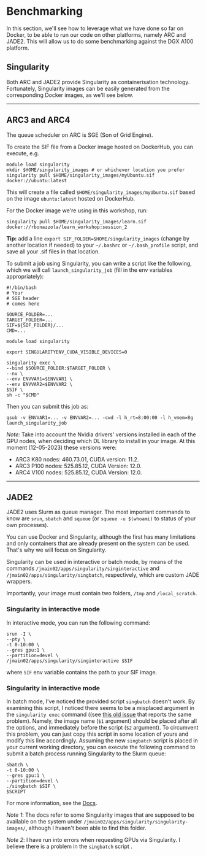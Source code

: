 # Benchmarking
In this section, we'll see how to leverage what we have done so far on Docker, to be able to run our code on other platforms, namely ARC and JADE2. This will allow us to do some benchmarking against the DGX A100 platform.

## Singularity
Both ARC and JADE2 provide Singularity as containerisation technology.
Fortunately, Singularity images can be easily generated from the corresponding Docker images, as we'll see below.

___
## ARC3 and ARC4
The queue scheduler on ARC is SGE (Son of Grid Engine).

To create the SIF file from a Docker image hosted on DockerHub, you can execute, e.g.

```
module load singularity
mkdir $HOME/singularity_images # or whichever location you prefer
singularity pull $HOME/singularity_images/myUbuntu.sif docker://ubuntu:latest
```

This will create a file called `$HOME/singularity_images/myUbuntu.sif` based on the image `ubuntu:latest` hosted on DockerHub.

For the Docker image we're using in this workshop, run:

```
singularity pull $HOME/singularity_images/learn.sif docker://rbonazzola/learn_workshop:session_2
```

**Tip:** add a line `export SIF_FOLDER=$HOME/singularity_images` (change by another location if needed) to your `~/.bashrc` or `~/.bash_profile` script, and save all your .sif files in that location.

To submit a job using Singularity, you can write a script like the following, which we will call `launch_singularity_job` (fill in the env variables appropriately):

```
#!/bin/bash
# Your
# SGE header
# comes here

SOURCE_FOLDER=...
TARGET_FOLDER=...
SIF=${SIF_FOLDER}/...
CMD=...

module load singularity

export SINGULARITYENV_CUDA_VISIBLE_DEVICES=0

singularity exec \
--bind $SOURCE_FOLDER:$TARGET_FOLDER \
--nv \
--env ENVVAR1=$ENVVAR1 \
--env ENVVAR2=$ENVVAR2 \
$SIF \
sh -c "$CMD"
```

Then you can submit this job as:

```qsub -v ENVVAR1=... -v ENVVAR2=... -cwd -l h_rt=8:00:00 -l h_vmem=8g launch_singularity_job```

*Note:* Take into account the Nvidia drivers' versions installed in each of the GPU nodes, when deciding which DL library to install in your image. At this moment (12-05-2023) these versions were:
- ARC3 K80 nodes: 460.73.01, CUDA version: 11.2.
- ARC3 P100 nodes: 525.85.12, CUDA Version: 12.0.
- ARC4 V100 nodes: 525.85.12, CUDA Version: 12.0.

___
## JADE2
JADE2 uses Slurm as queue manager. The most important commands to know are `srun`, `sbatch` and `squeue` (or `squeue -u $(whoami)` to status of your own processes).

You can use Docker and Singularity, although the first has many limitations and only containers that are already present on the system can be used. That's why we will focus on Singularity.

Singularity can be used in interactive or batch mode, by means of the commands `/jmain02/apps/singularity/singinteractive` and `/jmain02/apps/singularity/singbatch`, respectively, which are custom JADE wrappers.

Importantly, your image must contain two folders, `/tmp` and `/local_scratch`.

### Singularity in interactive mode
In interactive mode, you can run the following command:
```
srun -I \
--pty \
-t 0-10:00 \
--gres gpu:1 \
--partition=devel \
/jmain02/apps/singularity/singinteractive $SIF
```
where `SIF` env variable contains the path to your SIF image.

### Singularity in interactive mode
In batch mode, I've noticed the provided script `singbatch` doesn't work. By examining this script, I noticed there seems to be a misplaced argument in the `singularity exec` command ((see [this old issue](https://github.com/jade-hpc-gpu/jade-hpc-gpu.github.io/issues/82) that reports the same problem). Namely, the image name (`$1` argument) should be placed after all the options, and immediately before the script (`$2` argument).
To circumvent this problem, you can just copy this script in some location of yours and modify this line accordingly.
Assuming the new `singbatch` script is placed in your current working directory, you can execute the following command to submit a batch process running Singularity to the Slurm queue:

```
sbatch \
-t 0-10:00 \
--gres gpu:1 \
--partition=devel \
./singbatch $SIF \ 
$SCRIPT
```

For more information, see the [Docs](https://docs.jade.ac.uk/en/latest/jade/containers.html#singularity-containers). 

*Note 1*: The docs refer to some Singularity images that are supposed to be available on the system under `/jmain02/apps/singularity/singularity-images/`, although I hvaen't been able to find this folder.  

*Note 2*: I have run into errors when requesting GPUs via Singularity. I believe there is a problem in the `singbatch` script .
